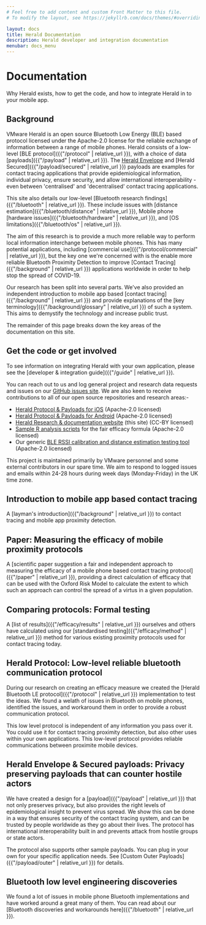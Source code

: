 ```yaml
---
# Feel free to add content and custom Front Matter to this file.
# To modify the layout, see https://jekyllrb.com/docs/themes/#overriding-theme-defaults

layout: docs
title: Herald Documentation
description: Herald developer and integration documentation
menubar: docs_menu
---
```


# Documentation

Why Herald exists, how to get the code, and how to integrate Herald in to your mobile app.

## Background

VMware Herald is an open source Bluetooth Low Energy (BLE) based protocol licensed under the Apache-2.0 license for the reliable exchange of information between a range of mobile phones.
Herald consists of a low-level [BLE protocol]({{"/protocol" | relative_url }}), with a choice of data [payloads]({{"/payload" | relative_url }}). The [Herald Envelope](payload/envelope) and
[Herald Secured]({{"/payload/secured" | relative_url }}) payloads are examples for contact tracing applications that provide epidemiological information, individual privacy, ensure 
security, and allow international interoperability - even between 'centralised' and 'decentralised' contact tracing applications.

This site also details our low-level [Bluetooth research findings]({{"/bluetooth" | relative_url }}). These include issues with [distance estimation]({{"/bluetooth/distance" | relative_url }}), Mobile phone 
[hardware issues]({{"/bluetooth/hardware" | relative_url }}), and [OS limitations]({{"/bluetooth/os" | relative_url }}).

The aim of this research is to provide a much more reliable way to perform local information interchange between mobile phones. 
This has many potential applications, including [commercial use]({{"/protocol/commercial" | relative_url }}), but the key one we're 
concerned with is the enable more reliable Bluetooth Proximity Detection to improve 
[Contact Tracing]({{"/background" | relative_url }}) applications worldwide in order to help stop the spread of COVID-19.

Our research has been split into several parts. We've also provided an independent introduction to mobile app 
based [contact tracing]({{"/background" | relative_url }}) and provide explanations of the [key terminology]({{"/background/glossary" | relative_url }}) 
of such a system. This aims to demystify the technology and increase public trust.

The remainder of this page breaks down the key areas of the documentation on this site.

## Get the code or get involved

To see information on integrating Herald with your own application, please see the [developer & integration guide]({{"/guide" | relative_url }}).

You can reach out to us and log general project and research data requests and issues on our [GitHub issues site](https://github.com/vmware/herald/issues).
We are also keen to receive contributions to all of our open source repositories and research areas:-

- [Herald Protocol & Payloads for iOS](https://github.com/vmware/herald-for-ios) (Apache-2.0 licensed)
- [Herald Protocol & Payloads for Android](https://github.com/vmware/herald-for-android) (Apache-2.0 licensed)
- [Herald Research & documentation website](https://github.com/vmware/herald) (this site) (CC-BY licensed)
- [Sample R analysis scripts](https://github.com/vmware/herald-analysis) for the fair efficacy formula (Apache-2.0 licensed)
- Our generic [BLE RSSI calibration and distance estimation testing tool](https://github.com/vmware/herald-calibration) (Apache-2.0 licensed)

This project is maintained primarily by VMware personnel and some external contributors in our spare time. We aim to respond to logged issues and emails within 24-28 hours during week days (Monday-Friday) in the UK time zone.

## Introduction to mobile app based contact tracing

A [layman's introduction]({{"/background" | relative_url }}) to contact tracing and mobile app proximity detection.

## Paper: Measuring the efficacy of mobile proximity protocols

A [scientific paper suggestion a fair and independent approach to measuring the efficacy of a mobile phone based contact tracing protocol]({{"/paper" | relative_url }}), providing a direct calculation of efficacy that can be used with the Oxford Risk Model to calculate the extent to which such an approach can control the spread of a virtus in a given population.

## Comparing protocols: Formal testing 

A [list of results]({{"/efficacy/results" | relative_url }}) ourselves and others have calculated using our [standardised testing]({{"/efficacy/method" | relative_url }}) method for various existing proximity protocols used for contact tracing today.

## Herald Protocol: Low-level reliable bluetooth communication protocol

During our research on creating an efficacy measure we created the [Herald Bluetooth LE protocol]({{"/protocol" | relative_url }}) implementation to test the ideas. We found a welath of issues in Bluetooth on mobile phones, identified the issues, and workaround them in order to provide a robust communication protocol. 

This low level protocol is independent of any information you pass over it. You could use it for contact tracing proximity detection, but also other uses within your own applications. This low-level protocol provides reliable communications between proximite mobile devices.

## Herald Envelope & Secured payloads: Privacy preserving payloads that can counter hostile actors

We have created a design for a [payload]({{"/payload" | relative_url }}) that not only preserves 
privacy, but also provides the right levels of epidemiological insight to 
prevent virus spread. We show this can be done in a way that ensures security 
of the contact tracing system, and can be trusted by people worldwide as they 
go about their lives. The protocol has international interoperability built 
in and prevents attack from hostile groups or state actors.

The protocol also supports other sample payloads. You can plug in your own 
for your specific application needs. See 
[Custom Outer Payloads]({{"/payload/outer" | relative_url }}) for details.

## Bluetooth low level engineering discoveries

We found a lot of issues in mobile phone Bluetooth implementations and have 
worked around a great many of them. You can read about our 
[Bluetooth discoveries and workarounds here]({{"/bluetooth" | relative_url }}).